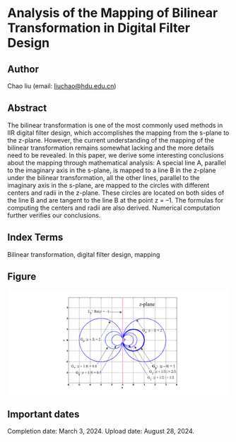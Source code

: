 # Analysis of the Mapping of Bilinear Transformation in Digital Filter Design
## Author
Chao liu (email: liuchao@hdu.edu.cn)
## Abstract
The bilinear transformation is one of the most commonly used methods in IIR digital filter design, which accomplishes the mapping from the s-plane to the z-plane. However, the current understanding of the mapping of the bilinear transformation remains somewhat lacking and the more details need 
to be revealed. In this paper, we derive some interesting conclusions about the mapping through mathematical analysis: A special line A, parallel to 
the imaginary axis in the s-plane, is mapped to a line B in the z-plane under the bilinear transformation, all the other lines, parallel to the 
imaginary axis in the s-plane, are mapped to the circles with different centers and radii in the z-plane. These circles are located on both sides 
of the line B and are tangent to the line B at the point z = –1. The formulas for computing the centers and radii are also derived. Numerical 
computation further verifies our conclusions.
## Index Terms
Bilinear transformation, digital filter design, mapping
## Figure
![fig1](images/fig1.png)
<!--![image](https://github.com/user-attachments/assets/8df338a8-6964-46a7-bd3a-127cdbd9287f)-->
## Important dates
Completion date: March 3, 2024.
Upload date: August 28, 2024.
